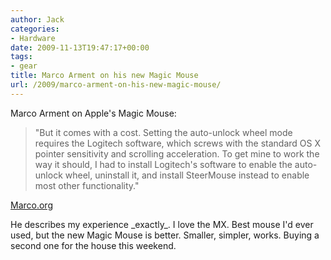 ```yaml
---
author: Jack
categories:
- Hardware
date: 2009-11-13T19:47:17+00:00
tags:
- gear
title: Marco Arment on his new Magic Mouse
url: /2009/marco-arment-on-his-new-magic-mouse/
---
```


Marco Arment on Apple's Magic Mouse:

> "But it comes with a cost. Setting the auto-unlock wheel mode requires the Logitech software, which screws with the standard OS X pointer sensitivity and scrolling acceleration. To get mine to work the way it should, I had to install Logitech's software to enable the auto-unlock wheel, uninstall it, and install SteerMouse instead to enable most other functionality."

[Marco.org][1]

He describes my experience \_exactly\_. I love the MX. Best mouse I'd ever used, but the new Magic Mouse is better. Smaller, simpler, works. Buying a second one for the house this weekend.

 [1]: http://www.marco.org/242751156